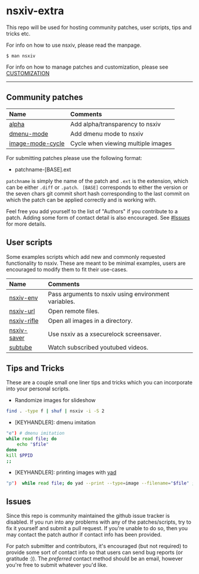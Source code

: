 # nsxiv-extra

This repo will be used for hosting community patches, user scripts, tips and
tricks etc.

For info on how to use nsxiv, please read the manpage.

    $ man nsxiv

For info on how to manage patches and customization, please see
[CUSTOMIZATION](CUSTOMIZATION.md)

- - -

## Community patches

| Name | Comments |
| :--  | :--      |
| [alpha](patches/alpha) | Add alpha/transparency to nsxiv |
| [dmenu-mode](patches/dmenu-mode) | Add dmenu mode to nsxiv |
| [image-mode-cycle](patches/image-mode-cycle) | Cycle when viewing multiple images |

For submitting patches please use the following format:

* patchname-[BASE].ext

`patchname` is simply the name of the patch and `.ext` is the extension, which
can be either `.diff` or `.patch`. ` [BASE]` corresponds to either the version
or the seven chars git commit short hash corresponding to the last commit on
which the patch can be applied correctly and is working with.

Feel free you add yourself to the list of "Authors" if you contribute to a
patch. Adding some form of contact detail is also encouraged. See
[#Issues](#Issues) for more details.

## User scripts

Some examples scripts which add new and commonly requested functionality to
nsxiv. These are meant to be minimal examples, users are encouraged to modify
them to fit their use-cases.

| Name | Comments |
| :--  | :--      |
| [nsxiv-env](scripts/nsxiv-env) | Pass arguments to nsxiv using environment variables. |
| [nsxiv-url](scripts/nsxiv-url) | Open remote files. |
| [nsxiv-rifle](scripts/nsxiv-rifle) | Open all images in a directory. |
| [nsxiv-saver](scripts/nsxiv-saver) | Use nsxiv as a xsecurelock screensaver. |
| [subtube](https://github.com/nagy135/subtube) | Watch subscribed youtubed videos. |

## Tips and Tricks

These are a couple small one liner tips and tricks which you can incorporate
into your personal scripts.

* Randomize images for slideshow

```sh
find . -type f | shuf | nsxiv -i -S 2
```

* [KEYHANDLER]: dmenu imitation

```sh
"e") # dmenu imitation
while read file; do
	echo "$file"
done
kill $PPID
;;
```

* [KEYHANDLER]: printing images with [yad](https://github.com/v1cont/yad)

```sh
"p")  while read file; do yad --print --type=image --filename="$file" ; done ;;
```

## Issues

Since this repo is community maintained the github issue tracker is disabled. If
you run into any problems with any of the patches/scripts, try to fix it
yourself and submit a pull request. If you're unable to do so, then you may
contact the patch author if contact info has been provided.

For patch submitter and contributors, it's encouraged (but not required) to provide some sort of
contact info so that users can send bug reports (or gratitude :)). The
*preferred* contact method should be an email, however you're free to submit
whatever you'd like.
